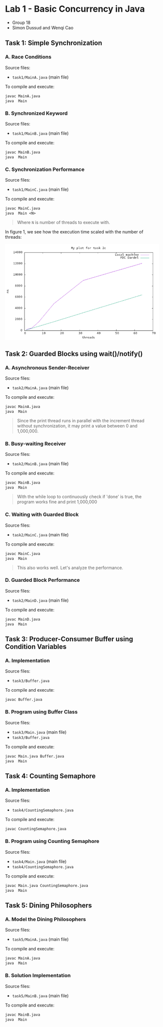 # Lab 1 - Basic Concurrency in Java
- Group 18
- Simon Dussud and Wenqi Cao

## Task 1: Simple Synchronization

### A. Race Conditions
Source files:
- `task1/MainA.java` (main file)

To compile and execute:
```shell
javac MainA.java
java  Main
```

### B. Synchronized Keyword
Source files:
- `task1/MainB.java` (main file)

To compile and execute:
```shell
javac MainB.java
java  Main
```

### C. Synchronization Performance
Source files:
- `task1/MainC.java` (main file)

To compile and execute:
```shell
javac MainC.java
java  Main <N>
```
> Where `N` is number of threads to execute with.

In figure 1, we see how the execution time scaled with the number of threads:

![My plot for task 1c](data/task2c.png)

## Task 2: Guarded Blocks using wait()/notify()

### A. Asynchronous Sender-Receiver
Source files:
- `task2/MainA.java` (main file)

To compile and execute:
```shell
javac MainA.java
java  Main
```

> Since the print thread runs in parallel with the increment thread without synchronization, it may print a value between 0 and 1,000,000.

### B. Busy-waiting Receiver
Source files:
- `task2/MainB.java` (main file)

To compile and execute:
```shell
javac MainB.java
java  Main
```

> With the while loop to continuously check if 'done' is true, the program works fine and print 1,000,000

### C. Waiting with Guarded Block
Source files:
- `task2/MainC.java` (main file)

To compile and execute:
```shell
javac MainC.java
java  Main
```

> This also works well.
> Let's analyze the performance.

### D. Guarded Block Performance
Source files:
- `task2/MainD.java` (main file)

To compile and execute:
```shell
javac MainD.java
java  Main
```

## Task 3: Producer-Consumer Buffer using Condition Variables


### A. Implementation
Source files:
- `task3/Buffer.java`

To compile and execute:
```shell
javac Buffer.java
```

### B. Program using Buffer Class
Source files:
- `task3/Main.java` (main file)
- `task3/Buffer.java`

To compile and execute:
```shell
javac Main.java Buffer.java
java  Main
```

## Task 4: Counting Semaphore

### A. Implementation
Source files:
- `task4/CountingSemaphore.java`

To compile and execute:
```shell
javac CountingSemaphore.java
```

### B. Program using Counting Semaphore
Source files:
- `task4/Main.java` (main file)
- `task4/CountingSemaphore.java`

To compile and execute:
```shell
javac Main.java CountingSemaphore.java
java  Main
```

## Task 5: Dining Philosophers

### A. Model the Dining Philosophers
Source files:
- `task5/MainA.java` (main file)

To compile and execute:
```shell
javac MainA.java
java  Main
```

### B. Solution Implementation
Source files:
- `task5/MainB.java` (main file)

To compile and execute:
```shell
javac MainB.java
java  Main
```